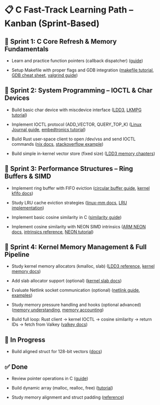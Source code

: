 # 📋 C Fast-Track Learning Path – Kanban (Sprint-Based)

## 📅 Sprint 1: C Core Refresh & Memory Fundamentals

- Learn and practice function pointers (callback dispatcher) ([guide](https://www.geeksforgeeks.org/function-pointer-in-c/))

- Setup Makefile with proper flags and GDB integration ([makefile tutorial](https://makefiletutorial.com/), [GDB cheat sheet](https://darkdust.net/files/GDB%20Cheat%20Sheet.pdf), [valgrind guide](https://valgrind.org/docs/manual/quick-start.html))

## 📅 Sprint 2: System Programming – IOCTL & Char Devices

- Build basic char device with miscdevice interface ([LDD3](https://lwn.net/Kernel/LDD3/), [LKMPG tutorial](https://tldp.org/LDP/lkmpg/2.6/html/x569.html))

- Implement IOCTL protocol (ADD_VECTOR, QUERY_TOP_K) ([Linux Journal guide](https://www.linuxjournal.com/article/7353), [embedtronics tutorial](https://embetronicx.com/tutorials/linux/device-drivers/ioctl-linux-driver-tutorial/))

- Build Rust user-space client to open /dev/vss and send IOCTL commands ([nix docs](https://docs.rs/nix/latest/nix/ioctl/index.html), [stackoverflow example](https://stackoverflow.com/questions/59490039/how-to-use-ioctl-in-rust))

- Build simple in-kernel vector store (fixed size) ([LDD3 memory chapters](https://lwn.net/Kernel/LDD3/))

## 📅 Sprint 3: Performance Structures – Ring Buffers & SIMD

- Implement ring buffer with FIFO eviction ([circular buffer guide](https://www.embedded.com/c-language-techniques-for-circular-buffers/), [kernel kfifo docs](https://www.kernel.org/doc/html/latest/core-api/kfifo.html))

- Study LRU cache eviction strategies ([linux-mm docs](https://linux-mm.org/PageReplacementAlgorithms), [LRU implementation](https://gist.github.com/marcosfelt/7974411))

- Implement basic cosine similarity in C ([similarity guide](https://www.geeksforgeeks.org/program-find-similarity-two-strings/))

- Implement cosine similarity with NEON SIMD intrinsics ([ARM NEON docs](https://developer.arm.com/documentation/den0018/d/), [intrinsics reference](https://developer.arm.com/architectures/instruction-sets/simd-isas/neon/intrinsics), [NEON tutorial](https://community.arm.com/arm-community-blogs/b/architectures-and-processors-blog/posts/neon-vectorization-tutorial-part-1))

## 📅 Sprint 4: Kernel Memory Management & Full Pipeline

- Study kernel memory allocators (kmalloc, slab) ([LDD3 reference](https://lwn.net/Kernel/LDD3/), [kernel memory docs](https://www.kernel.org/doc/html/latest/core-api/kmem.html))

- Add slab allocator support (optional) ([kernel slab docs](https://www.kernel.org/doc/html/latest/core-api/kmem.html))

- Evaluate Netlink socket communication (optional) ([netlink guide](https://people.kernel.org/steev/netlink-sockets), [examples](https://github.com/skx/netlink-examples))

- Study memory pressure handling and hooks (optional advanced) ([memory understanding](https://www.kernel.org/doc/gorman/html/understand/understand006.html), [memory accounting](https://docs.kernel.org/accounting/memory.html))

- Build full loop: Rust client → kernel IOCTL → cosine similarity → return IDs → fetch from Valkey ([valkey docs](https://valkey.io/docs/reference/client-libraries/))

## 🚧 In Progress

- Build aligned struct for 128-bit vectors ([docs](https://www.kernel.org/doc/html/latest/core-api/unlocked-mm.html))

## ✅ Done

- Review pointer operations in C ([guide](https://beej.us/guide/bgc/html/split/pointers.html))

- Build dynamic array (malloc, realloc, free) ([tutorial](https://www.learn-c.org/en/Dynamic_memory))

- Study memory alignment and struct padding ([reference](https://www.geeksforgeeks.org/data-structure-alignment-in-c/))


